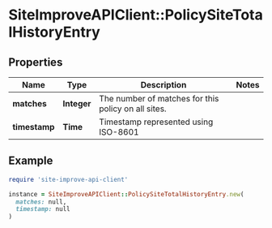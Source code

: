 # SiteImproveAPIClient::PolicySiteTotalHistoryEntry

## Properties

| Name | Type | Description | Notes |
| ---- | ---- | ----------- | ----- |
| **matches** | **Integer** | The number of matches for this policy on all sites. |  |
| **timestamp** | **Time** | Timestamp represented using ISO-8601 |  |

## Example

```ruby
require 'site-improve-api-client'

instance = SiteImproveAPIClient::PolicySiteTotalHistoryEntry.new(
  matches: null,
  timestamp: null
)
```


